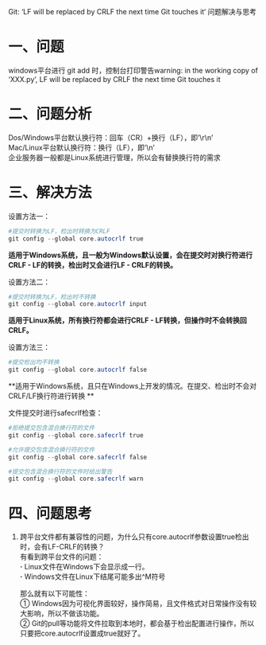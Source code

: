 Git: ‘LF will be replaced by CRLF the next time Git touches it‘ 问题解决与思考

# 一、问题

windows平台进行 git add 时，控制台打印警告warning: in the working copy of ‘XXX.py’, LF will be replaced by CRLF the next time Git touches it  
 

# 二、问题分析

Dos/Windows平台默认换行符：回车（CR）+换行（LF），即’\\r\\n’  
Mac/Linux平台默认换行符：换行（LF），即’\\n’  
企业服务器一般都是Linux系统进行管理，所以会有替换换行符的需求  
 

# 三、解决方法

设置方法一：

```powershell
#提交时转换为LF，检出时转换为CRLF
git config --global core.autocrlf true
```
**适用于Windows系统，且一般为Windows默认设置，会在提交时对换行符进行CRLF - LF的转换，检出时又会进行LF - CRLF的转换。** 
 

设置方法二：

```powershell
#提交时转换为LF，检出时不转换
git config --global core.autocrlf input
```
**适用于Linux系统，所有换行符都会进行CRLF - LF转换，但操作时不会转换回CRLF。**   
 

设置方法三：

```powershell
#提交检出均不转换
git config --global core.autocrlf false
```
**适用于Windows系统，且只在Windows上开发的情况。在提交、检出时不会对CRLF/LF换行符进行转换  ** 
 

文件提交时进行safecrlf检查：

```powershell
#拒绝提交包含混合换行符的文件
git config --global core.safecrlf true

#允许提交包含混合换行符的文件
git config --global core.safecrlf false

#提交包含混合换行符的文件时给出警告
git config --global core.safecrlf warn
```

# 四、问题思考

1.  跨平台文件都有兼容性的问题，为什么只有core.autocrlf参数设置true检出时，会有LF-CRLF的转换？  
    有看到跨平台文件的问题：  
    **·** Linux文件在Windows下会显示成一行。  
    **·** Windows文件在Linux下结尾可能多出^M符号  
       
    那么就有以下可能性：  
    ① Windows因为可视化界面较好，操作简易，且文件格式对日常操作没有较大影响，所以不做该功能。  
    ② Git的pull等功能将文件拉取到本地时，都会基于检出配置进行操作，所以只要把core.autocrlf设置成true就好了。